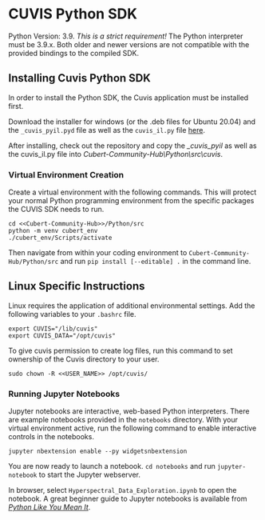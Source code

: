 # CUVIS Python SDK

Python Version: 3.9. _This is a strict requirement!_ The Python interpreter must be 3.9.x. Both older and newer versions are not compatible with the provided bindings to the compiled SDK.

## Installing Cuvis Python SDK

In order to install the Python SDK, the Cuvis application must be installed first.

Download the installer for windows (or the .deb files for Ubuntu 20.04) and the `_cuvis_pyil.pyd` file as well as the `cuvis_il.py` file [here](
https://cloud.cubert-gmbh.de/index.php/s/dPycyPcjnvee9F0).

After installing, check out the repository and copy the *\_cuvis\_pyil* as well as the cuvis\_il.py file into *Cubert-Community-Hub\Python\src\cuvis*.

### Virtual Environment Creation

Create a virtual environment with the following commands. This will protect your normal Python programming environment from the specific packages the CUVIS SDK needs to run.
```
cd <<Cubert-Community-Hub>>/Python/src
python -m venv cubert_env
./cubert_env/Scripts/activate
```

Then navigate from within your coding environment to `Cubert-Community-Hub/Python/src` and run `pip install [--editable] .` in the command line.

## Linux Specific Instructions

Linux requires the application of additional environmental settings. Add the following variables to your `.bashrc` file.

```
export CUVIS="/lib/cuvis"
export CUVIS_DATA="/opt/cuvis"
```
To give cuvis permission to create log files, run this command to set ownership of the Cuvis directory to your user.
```
sudo chown -R <<USER_NAME>> /opt/cuvis/
```
### Running Jupyter Notebooks

Jupyter notebooks are interactive, web-based Python interpreters. There are example notebooks provided in the `notebooks` directory. With your virtual environment active, run the following command to enable interactive controls in the notebooks.

```
jupyter nbextension enable --py widgetsnbextension
```
You are now ready to launch a notebook. `cd notebooks` and run `jupyter-notebook` to start the Jupyter webserver.

In browser, select `Hyperspectral_Data_Exploration.ipynb` to open the notebook. A great beginner guide to Jupyter notebooks is available from [*Python Like You Mean It*](https://www.pythonlikeyoumeanit.com/Module1_GettingStartedWithPython/Jupyter_Notebooks.html).
